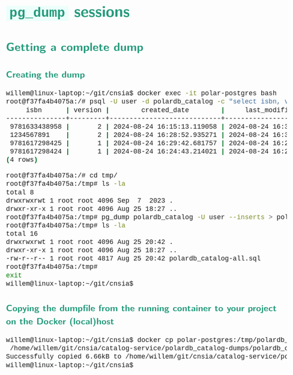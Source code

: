 <style>
body {
  font-family: "Gentium Basic", Cardo, "Linux Libertine o", "Palatino Linotype", Cambria, serif;
  font-size: 130% !important;
}
code {
	padding: 0 .25em;
	
	white-space: pre;
	font-family: "Tlwg mono", Consolas, "Liberation Mono", Menlo, Courier, monospace;
	
	background-color: #ECFFFA;
	//border: 1px solid #ccc;
	//border-radius: 3px;
}

kbd {
	display: inline-block;
	padding: 3px 5px;
	font-family: "Tlwg mono", Consolas, "Liberation Mono", Menlo, Courier, monospace;
	line-height: 10px;
	color: #555;
	vertical-align: middle;
	background-color: #ECFFFA;
	border: solid 1px #ccc;
	border-bottom-color: #bbb;
	border-radius: 3px;
	box-shadow: inset 0 -1px 0 #bbb;
}

h1,h2,h3,h4,h5 {
  color: #269B7D; 
  font-family: "fira sans", "Latin Modern Sans", Calibri, "Trebuchet MS", sans-serif;
}

img {
  width: auto; 
  height: 80%;
  max-height: 100%; 
}
</style>

# `pg_dump` sessions

## Getting a complete dump

### Creating the dump
```bash
willem@linux-laptop:~/git/cnsia$ docker exec -it polar-postgres bash
root@f37fa4b4075a:/# psql -U user -d polardb_catalog -c "select isbn, version, created_date, last_modified_date from book order by last_modified_date desc"
     isbn      | version |        created_date        |     last_modified_date     
---------------+---------+----------------------------+----------------------------
 9781633438958 |       2 | 2024-08-24 16:15:13.119058 | 2024-08-24 16:38:37.975843
 1234567891    |       2 | 2024-08-24 16:28:52.935271 | 2024-08-24 16:31:28.118619
 9781617298425 |       1 | 2024-08-24 16:29:42.681757 | 2024-08-24 16:29:42.681757
 9781617298424 |       1 | 2024-08-24 16:24:43.214021 | 2024-08-24 16:24:43.214021
(4 rows)

root@f37fa4b4075a:/# cd tmp/
root@f37fa4b4075a:/tmp# ls -la
total 8
drwxrwxrwt 1 root root 4096 Sep  7  2023 .
drwxr-xr-x 1 root root 4096 Aug 25 18:27 ..
root@f37fa4b4075a:/tmp# pg_dump polardb_catalog -U user --inserts > polardb_catalog-all.sql
root@f37fa4b4075a:/tmp# ls -la
total 16
drwxrwxrwt 1 root root 4096 Aug 25 20:42 .
drwxr-xr-x 1 root root 4096 Aug 25 18:27 ..
-rw-r--r-- 1 root root 4817 Aug 25 20:42 polardb_catalog-all.sql
root@f37fa4b4075a:/tmp# 
exit
willem@linux-laptop:~/git/cnsia$ 
```

### Copying the dumpfile from the running container to your project on the Docker (local)host
```bash
willem@linux-laptop:~/git/cnsia$ docker cp polar-postgres:/tmp/polardb_catalog-all.sql \
 /home/willem/git/cnsia/catalog-service/polardb_catalog-dumps/polardb_catalog-all.sql
Successfully copied 6.66kB to /home/willem/git/cnsia/catalog-service/polardb_catalog-dumps/polardb_catalog-all.sql
willem@linux-laptop:~/git/cnsia$ 
```
